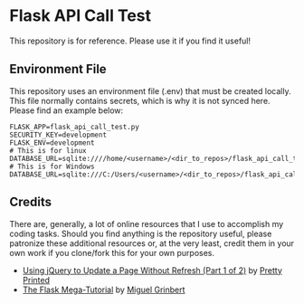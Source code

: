 # Flask API Call Test
This repository is for reference.  Please use it if you find it useful!

## Environment File
This repository uses an environment file (.env) that must be created locally.  This file normally contains secrets, which is why it is not synced here.  Please find an example below:

```
FLASK_APP=flask_api_call_test.py
SECURITY_KEY=development
FLASK_ENV=development
# This is for linux
DATABASE_URL=sqlite:////home/<username>/<dir_to_repos>/flask_api_call_test/app.db
# This is for Windows
DATABASE_URL=sqlite:///C:/Users/<username>/<dir_to_repos>/flask_api_call_test/app.db
```

## Credits
There are, generally, a lot of online resources that I use to accomplish my coding tasks.  Should you find anything is the repository useful, please patronize these additional resources or, at the very least, credit them in your own work if you clone/fork this for your own purposes.

* [Using jQuery to Update a Page Without Refresh (Part 1 of 2)](https://youtu.be/Kcka5WBMktw) by [Pretty Printed](https://prettyprinted.com/)
* [The Flask Mega-Tutorial](https://blog.miguelgrinberg.com/post/the-flask-mega-tutorial-part-i-hello-world) by [Miguel Grinbert](https://blog.miguelgrinberg.com/index)
